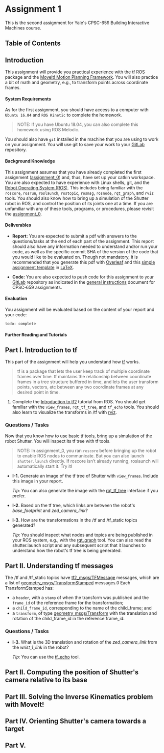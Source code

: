 # Assignment 1

This is the second assignment for Yale's CPSC-659 Building Interactive Machines course.

## Table of Contents

## Introduction 
This assignment will provide you practical experience with the [tf](ros.org/wiki/tf) ROS package and
the [MoveIt! Motion Planning Framework](https://moveit.ros.org/). You will also practice
a bit of math and geometry, e.g., to transform points across coordinate frames.

#### System Requirements
As for the first assignment, you should have access to a computer with `Ubuntu 16.04` and `ROS Kinetic` to complete the homework. 

> NOTE: If you have Ubuntu 18.04, you can also complete this homework 
using ROS Melodic. 

You should also have `git` installed in the machine that you are using to work on your assignment.
You will use git to save your work to your [GitLab](http://www.gitlab.com) repository.

#### Background Knowledge

This assignment assumes that you have already completed the first assignment ([assignment_0](/../assignment_0/README.md)) and,
thus, have set up your catkin workspace. You are also expected to have experience with Linux shells, git, and
the [Robot Operating System (ROS)](http://www.ros.org/). This includes being familiar with
the `roscore`, `rosrun`, `roslaunch`, `rostopic`, `rosmsg`, `rosnode`, `rqt_graph`, and `rviz` tools. You
should also know how to bring up a simulation of the Shutter robot in ROS, and
control the position of its joints one at a time. If
you are unfamiliar with any of these tools, programs, or procedures, please revisit the 
[assignment_0](../../assignment_0/README.md).

#### Deliverables

- **Report:** You are expected to submit a pdf with answers to the questions/tasks at 
the end of each part of the assignment. This report should also have any information needed 
to understand and/or run your code, as well as the specific commit SHA of the version of the code
that you would like to be evaluated on. Though not mandatory, it is recommended that you generate this pdf 
with [Overleaf](https://www.overleaf.com/edu/yale#!overview) and this 
[simple assignment template](https://www.overleaf.com/latex/templates/simple-assignment-template/mzkqqqjypzvd) 
in [LaTeX](https://www.latex-project.org/).

- **Code:** You are also expected to push code for this assignment to your 
[GitLab](http://www.gitlab.com) repository as indicated in the [general instructions](../README.md) 
document for CPSC-659 assignments. 

#### Evaluation

You assignment will be evaluated based on the content of your report and your code:

`todo: complete`

#### Further Reading and Tutorials 


## Part I. Introduction to tf
This part of the assignment will help you understand how [tf](http://wiki.ros.org/tf) works.

> tf is a package that lets the user keep track of multiple coordinate frames over time. tf 
maintains the relationship between coordinate frames in a tree structure buffered in time, and 
lets the user transform points, vectors, etc between any two coordinate frames at any desired 
point in time. 

1. Complete the [Introduction to tf2](http://wiki.ros.org/tf2/Tutorials/Introduction%20to%20tf2)
tutorial from ROS. You should get familiar with the `view_frames`, 
`rqt_tf_tree`, and `tf_echo` tools. You should also learn to visualize the transforms
in /tf with [rviz](http://wiki.ros.org/rviz).

### Questions / Tasks
Now that you know how to use basic tf tools, bring up a simulation of the robot Shutter. 
You will inspect its tf tree with tf tools. 

> NOTE: In assignment_0, you ran `roscore` before bringing up the robot to enable ROS nodes to communicate. 
But you can also launch `shutter.launch` directly. If roscore isn't already running, roslaunch 
will automatically start it. Try it!

- **I-1.** Generate an image of the tf tree of Shutter with `view_frames`. 
Include this image in your report.

    *Tip:* You can also generate the image with the 
    [rqt_tf_tree](http://wiki.ros.org/rqt_tf_tree) interface if you prefer.

- **I-2.** Based on the tf tree, which links are between the robot's *base_footprint* 
and *zed_camera_link*?

- **I-3.** How are the transformations in the /tf and /tf_static topics generated?

    *Tip:* You should inspect what nodes and topics are being published in your ROS system,
    e.g., with the [rqt_graph](http://wiki.ros.org/rqt_graph) tool. You can also read the shutter.launch script and any
    subsequent script that it launches to understand how the robot's tf tree is being generated.


## Part II. Understanding tf messages
The /tf and /tf_static topics have 
[tf2_msgs/TFMessage](http://docs.ros.org/jade/api/tf2_msgs/html/msg/TFMessage.html) messages,
 which are a list of 
[geometry_msgs/TransformStamped](http://docs.ros.org/jade/api/geometry_msgs/html/msg/TransformStamped.html) messages.0
Each TransformStamped has:

- a `header`, with a `stamp` of when the transform was published 
and the `frame_id` of the reference frame for the transformation;
- a `child_frame_id`, corresponding to the name of the child_frame; and
- a `transform`, of type [geometry_msgs/Transform](http://docs.ros.org/jade/api/geometry_msgs/html/msg/Transform.html)
with the translation and rotation of the child_frame_id in the reference frame_id.


### Questions / Tasks

- **I-3.** What is the 3D translation and rotation of the *zed_camera_link* from 
the *wrist_1_link* in the robot? 

    *Tip:* You can use the [tf_echo](http://wiki.ros.org/tf#tf_echo) tool.
    
## Part II. Computing the position of Shutter's camera relative to its base




## Part III. Solving the Inverse Kinematics problem with MoveIt!

## Part IV. Orienting Shutter's camera towards a target

## Part V. 


